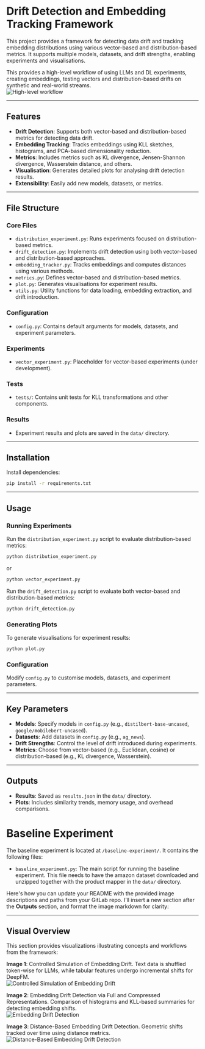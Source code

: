 # Drift Detection and Embedding Tracking Framework

This project provides a framework for detecting data drift and tracking embedding distributions using various vector-based and distribution-based metrics. It supports multiple models, datasets, and drift strengths, enabling experiments and visualisations.

This provides a high-level workflow of using LLMs and DL experiments, creating embeddings, testing vectors and distribution-based drifts on synthetic and real-world streams.  
![High-level workflow](images/workflow0.png)

---

## Features

- **Drift Detection**: Supports both vector-based and distribution-based metrics for detecting data drift.
- **Embedding Tracking**: Tracks embeddings using KLL sketches, histograms, and PCA-based dimensionality reduction.
- **Metrics**: Includes metrics such as KL divergence, Jensen-Shannon divergence, Wasserstein distance, and others.
- **Visualisation**: Generates detailed plots for analysing drift detection results.
- **Extensibility**: Easily add new models, datasets, or metrics.

---

## File Structure

### Core Files
- `distribution_experiment.py`: Runs experiments focused on distribution-based metrics.
- `drift_detection.py`: Implements drift detection using both vector-based and distribution-based approaches.
- `embedding_tracker.py`: Tracks embeddings and computes distances using various methods.
- `metrics.py`: Defines vector-based and distribution-based metrics.
- `plot.py`: Generates visualisations for experiment results.
- `utils.py`: Utility functions for data loading, embedding extraction, and drift introduction.

### Configuration
- `config.py`: Contains default arguments for models, datasets, and experiment parameters.

### Experiments
- `vector_experiment.py`: Placeholder for vector-based experiments (under development).

### Tests
- `tests/`: Contains unit tests for KLL transformations and other components.

### Results
- Experiment results and plots are saved in the `data/` directory.

---

## Installation
Install dependencies:
   ```bash
   pip install -r requirements.txt
   ```

---

## Usage

### Running Experiments
Run the `distribution_experiment.py` script to evaluate distribution-based metrics:
```bash
python distribution_experiment.py
```

or 
```bash
python vector_experiment.py
```

Run the `drift_detection.py` script to evaluate both vector-based and distribution-based metrics:
```bash
python drift_detection.py
```

### Generating Plots
To generate visualisations for experiment results:
```bash
python plot.py
```

### Configuration
Modify `config.py` to customise models, datasets, and experiment parameters.

---

## Key Parameters

- **Models**: Specify models in `config.py` (e.g., `distilbert-base-uncased`, `google/mobilebert-uncased`).
- **Datasets**: Add datasets in `config.py` (e.g., `ag_news`).
- **Drift Strengths**: Control the level of drift introduced during experiments.
- **Metrics**: Choose from vector-based (e.g., Euclidean, cosine) or distribution-based (e.g., KL divergence, Wasserstein).

---

## Outputs

- **Results**: Saved as `results.json` in the `data/` directory.
- **Plots**: Includes similarity trends, memory usage, and overhead comparisons.


# Baseline Experiment 
The baseline experiment is located at `/baseline-experiment/`. It contains the following files:
- `baseline_experiment.py`: The main script for running the baseline experiment. This file needs to have the amazon dataset downloaded and unzipped together with the product mapper in the `data/` directory. 

Here's how you can update your README with the provided image descriptions and paths from your GitLab repo. I’ll insert a new section after the **Outputs** section, and format the image markdown for clarity:

---

## Visual Overview

This section provides visualizations illustrating concepts and workflows from the framework:

**Image 1**: Controlled Simulation of Embedding Drift. Text data is shuffled token-wise for LLMs, while tabular features undergo incremental shifts for DeepFM.  
![Controlled Simulation of Embedding Drift](images/workflow1.png)

**Image 2**: Embedding Drift Detection via Full and Compressed Representations. Comparison of histograms and KLL-based summaries for detecting embedding shifts.  
![Embedding Drift Detection](images/workflow2.png)

**Image 3**: Distance-Based Embedding Drift Detection. Geometric shifts tracked over time using distance metrics.  
![Distance-Based Embedding Drift Detection](images/workflow3.png)


